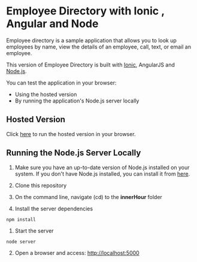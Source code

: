 # Employee Directory with Ionic , Angular and Node

Employee directory is a sample application that allows you to look up employees by name, view the details of an employee,
call, text, or email an employee.

This version of Employee Directory is built with [Ionic](http://ionicframework.com/), AngularJS and [Node.js]().

You can test the application in your browser:
- Using the hosted version
- By running the application's Node.js server locally


## Hosted Version

Click [here](http://54.251.166.78:9091/#/search) to run the hosted version in your browser.

## Running the Node.js Server Locally

1. Make sure you have an up-to-date version of Node.js installed on your system. If you don't have Node.js installed, you can install it from [here](http://nodejs.org/).

1. Clone this repository

1. On the command line, navigate (cd) to the **innerHour** folder

1. Install the server dependencies

  ```
  npm install
  ```

1. Start the server

  ```
  node server
  ```

2. Open a browser and access: [http://localhost:5000](http://localhost:5000)
